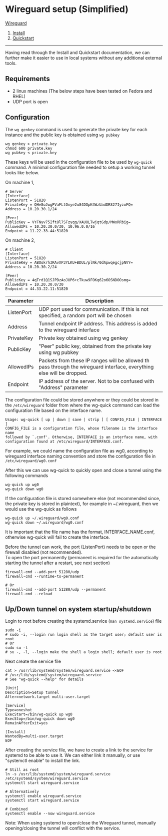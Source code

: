 # Wireguard setup (Simplified)
[Wireguard](https://www.wireguard.com/)
1. [Install](https://www.wireguard.com/install/)
2. [Quickstart](https://www.wireguard.com/quickstart/)

---
Having read through the Install and Quickstart documentation, we can further make it easier to use in local systems without any additional external tools.

## Requirements
* 2 linux machines (The below steps have been tested on Fedora and RHEL)
* UDP port is open

## Configuration
The `wg genkey` command is used to generate the private key for each instance and the public key is obtained using `wg pubkey`

    wg genkey > private.key
    chmod 600 private.key
    wg pubkey < private.key

These keys will be used in the configuration file to be used by `wg-quick` command. A minimal configuration file needed to setup a working tunnel looks like below.   

On machine 1,

    # Server
    [Interface]
    ListenPort = 51820
    PrivateKey = QHe8oJwgPVaFLtOnye2u84DOpK4WzUadDRS27IyzoFQ=
    Address = 10.20.30.1/24

    [Peer]
    PublicKey = VYFNyv75Ift8l7SFzyqg/XAUOLTwjqtGdp/MWoRRbig=
    AllowedIPs = 10.20.30.0/30, 10.96.0.0/16
    Endpoint = 11.22.33.44:51820

On machine 2,

    # Client
    [Interface]
    ListenPort = 51820
    PrivateKey = ABOokrh3RAvXP3YLKU+BDUL/plNk/0dApwqegcjpNVY=
    Address = 10.20.30.2/24

    [Peer]
    PublicKey = 4qTrd1Q1SJPDzAoJUP6+cTkuw9FOKq62o6OSNDOOsmg=
    AllowedIPs = 10.20.30.0/30
    Endpoint = 44.33.22.11:51820

| Parameter  	| Description                                                                                                            	|
|------------	|------------------------------------------------------------------------------------------------------------------------	|
| ListenPort 	| UDP port used for communication. If this is not specified, a random port will be chosen                                	|
| Address    	| Tunnel endpoint IP address. This address is added to the wireguard interface                                           	|
| PrivateKey 	| Private key obtained using wg genkey                                                                                   	|
| PublicKey  	| "Peer" public key, obtained from the private key using wg pubkey                                                       	|
| AllowedIPs 	| Packets from these IP ranges will be allowed th pass through the wireguard interface, everything else will be dropped. 	|
| Endpoint   	| IP address of the server. Not to be confused with "Address" parameter                                                  	|

The configuration file could be stored anywhere or they could be stored in the `/etc/wireguard` folder from where the wg-quick command can load the configuration file based on the interface name.  

    Usage: wg-quick [ up | down | save | strip ] [ CONFIG_FILE | INTERFACE ]
    CONFIG_FILE is a configuration file, whose filename is the interface name
    followed by `.conf'. Otherwise, INTERFACE is an interface name, with
    configuration found at /etc/wireguard/INTERFACE.conf.

For example, we could name the configuration file as wg0, according to wireguard interface naming convention and store the configuration file in `/etc/wireguard/wg0.conf`

After this we can use wg-quick to quickly open and close a tunnel using the following commands

    wg-quick up wg0
    wg-quick down wg0

If the configuration file is stored somewhere else (not recommended since, the private key is stored in plaintext), for example in ~/.wireguard, then we would use the wg-quick as follows

    wg-quick up ~/.wireguard/wg0.conf
    wg-quick down ~/.wireguard/wg0.conf

It is important that the file name has the format, INTERFACE_NAME.conf, otherwise wg-quick will fail to create the interface.  

Before the tunnel can work, the port (ListenPort) needs to be open or the firewall disabled (not recommended).  
To open the port permanently (permanent is required for the automatically starting the tunnel after a restart, see next section)

    firewall-cmd --add-port 51280/udp 
    firewall-cmd --runtime-to-permanent

    # Or
    firewall-cmd --add-port 51280/udp --permanent
    firewall-cmd --reload

## Up/Down tunnel on system startup/shutdown
Login to root before creating the systemd.service (`man systemd.service`) file 

    sudo -i   
    # sudo -i, --login run login shell as the target user; default user is root    
    # Or  
    sudo su -l   
    # su -, -l, --login make the shell a login shell; default user is root  

Next create the service file

    cat > /usr/lib/systemd/system/wireguard.service <<EOF
    # /usr/lib/systemd/system/wireguard.service
    # See "wg-quick --help" for details

    [Unit]
    Description=Setup tunnel
    After=network.target multi-user.target

    [Service]
    Type=oneshot
    ExecStart=/bin/wg-quick up wg0
    ExecStop=/bin/wg-quick down wg0
    RemainAfterExit=yes
    
    [Install]
    WantedBy=multi-user.target
    EOF

After creating the service file, we have to create a link to the service for systemd to be able to use it. We can either link it manually, or use "systemctl enable" to install the link.

    # Still as root
    ln -s /usr/lib/systemd/system/wireguard.service /etc/systemd/system/wireguard.service
    systemctl start wireguard.service 

    # Alternatively
    systemctl enable wireguard.service
    systemctl start wireguard.service

    # Combined
    systemctl enable --now wireguard.service

Note: When using systemd to open/close the Wireguard tunnel, manually opening/closing the tunnel will conflict with the service.   
